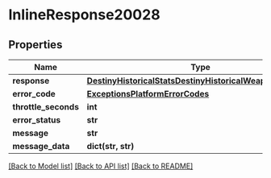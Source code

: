 # InlineResponse20028

## Properties
Name | Type | Description | Notes
------------ | ------------- | ------------- | -------------
**response** | [**DestinyHistoricalStatsDestinyHistoricalWeaponStatsData**](DestinyHistoricalStatsDestinyHistoricalWeaponStatsData.md) |  | [optional] 
**error_code** | [**ExceptionsPlatformErrorCodes**](ExceptionsPlatformErrorCodes.md) |  | [optional] 
**throttle_seconds** | **int** |  | [optional] 
**error_status** | **str** |  | [optional] 
**message** | **str** |  | [optional] 
**message_data** | **dict(str, str)** |  | [optional] 

[[Back to Model list]](../README.md#documentation-for-models) [[Back to API list]](../README.md#documentation-for-api-endpoints) [[Back to README]](../README.md)


